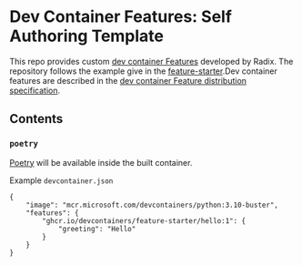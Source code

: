 # Dev Container Features: Self Authoring Template

This repo provides custom [dev container Features](https://containers.dev/implementors/features/) developed by Radix. The repository follows the example give in the [feature-starter](https://github.com/devcontainers/feature-starter).Dev container features are described in the [dev container Feature distribution specification](https://containers.dev/implementors/features-distribution/).

## Contents

### `poetry`

[Poetry](https://python-poetry.org/) will be available inside the built container.

Example `devcontainer.json`

```jsonc
{
    "image": "mcr.microsoft.com/devcontainers/python:3.10-buster",
    "features": {
        "ghcr.io/devcontainers/feature-starter/hello:1": {
            "greeting": "Hello"
        }
    }
}
```